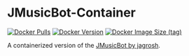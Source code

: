 # JMusicBot-Container
[![Docker Pulls](https://img.shields.io/docker/pulls/jualmi/jmusicbot)](https://hub.docker.com/r/jualmi/jmusicbot)
[![Docker Version](https://img.shields.io/docker/v/jualmi/jmusicbot)](https://hub.docker.com/r/jualmi/jmusicbot)
[![Docker Image Size (tag)](https://img.shields.io/docker/image-size/jualmi/jmusicbot/latest)](https://hub.docker.com/r/jualmi/jmusicbot)

A containerized version of the [JMusicBot by jagrosh](https://github.com/jagrosh/MusicBot).
